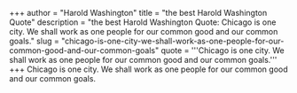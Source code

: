 +++
author = "Harold Washington"
title = "the best Harold Washington Quote"
description = "the best Harold Washington Quote: Chicago is one city. We shall work as one people for our common good and our common goals."
slug = "chicago-is-one-city-we-shall-work-as-one-people-for-our-common-good-and-our-common-goals"
quote = '''Chicago is one city. We shall work as one people for our common good and our common goals.'''
+++
Chicago is one city. We shall work as one people for our common good and our common goals.
